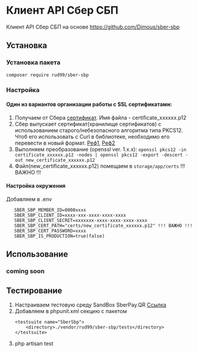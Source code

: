 # Клиент API Сбер СБП

Клиент API Сбер СБП на основе https://github.com/Dimous/sber-sbp

## Установка

### Установка пакета

```bash
composer require rud99/sber-sbp
```

### Настройка

#### Один из вариантов организации работы с SSL сертификатами:

1. Получаем от Сбера [сертификат](https://api.developer.sber.ru/how-to-use/create_certificate). Имя файла -
   certificate_xxxxxx.p12
2. Сбер выпускает сертификат(хранилище сертификатов) с использованием старого/небезопасного алгоритма типа PKCS12. Чтоб
   его использовать с Curl в библиотеке, необходимо его перевести в новый
   формат. [Реф1](https://forum.clarionlife.net/viewtopic.php?t=4893&start=45), [Реф2](https://stackoverflow.com/questions/72598983/curl-openssl-error-error0308010cdigital-envelope-routinesunsupported)
3. Выполняем преобразование (openssl ver. 1.x.x):
   ```openssl pkcs12 -in certificate_xxxxxx.p12 -nodes | openssl pkcs12 -export -descert -out new_certificate_xxxxxx.p12```
4. Файл(new_certificate_xxxxxx.p12) помещаем в ````storage/app/certs```` !!! ВАЖНО !!!

#### Настройка окружения 
Добавляем в .env
````SBER_SBP_TERMINAL_ID=33188266
   SBER_SBP_MEMBER_ID=0000xxxx
   SBER_SBP_CLIENT_ID=xxxx-xxx-xxxx-xxxx-xxxx
   SBER_SBP_CLIENT_SECRET=xxxxxxx-xxxx-xxxx-xxxx-xxxx
   SBER_SBP_CERT_PATH="certs/new_certificate_xxxxxx.p12" !!! ВАЖНО !!!
   SBER_SBP_CERT_PASSWORD=xxxx
   SBER_SBP_IS_PRODUCTION=true(false) 
   ````

## Использование

### coming soon

## Тестирование
1. Настраиваем тестовую среду SandBox SberPay.QR  [Ссылка](https://api.developer.sber.ru/product/PlatiQR/doc/v1/QR_API_doc54)
2. Добавляем в phpunit.xml секцию с пакетом
   ````
   <testsuite name="SberSbp">
       <directory>./vendor/rud99/sber-sbp/tests</directory>
   </testsuite>
   ````
3. php artisan test
